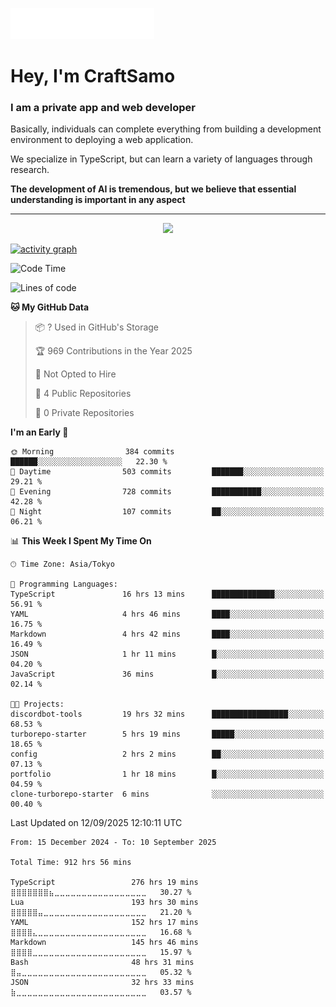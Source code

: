 <img src="images/header.svg"></img>

# Hey, I'm CraftSamo

### I am a private app and web developer

Basically, individuals can complete everything from building a development
environment to deploying a web application.

We specialize in TypeScript, but can learn a variety of languages through
research.

**The development of AI is tremendous, but we believe that essential
understanding is important in any aspect**

---

<p align="center">
  <img alig src="https://github-profile-trophy.vercel.app/?username=craftsamo&theme=onedark&column=-1" />
</p>

[![activity graph](https://github-readme-activity-graph.vercel.app/graph?username=craftsamo&theme=github-dark-dimmed&custom_title=Guilyx%20Activity%20Graph&hide_border=true)](https://github.com/ashutosh00710/github-readme-activity-graph)

<!--START_SECTION:waka-->
![Code Time](http://img.shields.io/badge/Code%20Time-912%20hrs%2056%20mins-blue)

![Lines of code](https://img.shields.io/badge/From%20Hello%20World%20I%27ve%20Written-571.3%20thousand%20lines%20of%20code-blue)

**🐱 My GitHub Data** 

> 📦 ? Used in GitHub's Storage 
 > 
> 🏆 969 Contributions in the Year 2025
 > 
> 🚫 Not Opted to Hire
 > 
> 📜 4 Public Repositories 
 > 
> 🔑 0 Private Repositories 
 > 
**I'm an Early 🐤** 

```text
🌞 Morning                384 commits         ██████░░░░░░░░░░░░░░░░░░░   22.30 % 
🌆 Daytime                503 commits         ███████░░░░░░░░░░░░░░░░░░   29.21 % 
🌃 Evening                728 commits         ███████████░░░░░░░░░░░░░░   42.28 % 
🌙 Night                  107 commits         ██░░░░░░░░░░░░░░░░░░░░░░░   06.21 % 
```


📊 **This Week I Spent My Time On** 

```text
🕑︎ Time Zone: Asia/Tokyo

💬 Programming Languages: 
TypeScript               16 hrs 13 mins      ██████████████░░░░░░░░░░░   56.91 % 
YAML                     4 hrs 46 mins       ████░░░░░░░░░░░░░░░░░░░░░   16.75 % 
Markdown                 4 hrs 42 mins       ████░░░░░░░░░░░░░░░░░░░░░   16.49 % 
JSON                     1 hr 11 mins        █░░░░░░░░░░░░░░░░░░░░░░░░   04.20 % 
JavaScript               36 mins             █░░░░░░░░░░░░░░░░░░░░░░░░   02.14 % 

🐱‍💻 Projects: 
discordbot-tools         19 hrs 32 mins      █████████████████░░░░░░░░   68.53 % 
turborepo-starter        5 hrs 19 mins       █████░░░░░░░░░░░░░░░░░░░░   18.65 % 
config                   2 hrs 2 mins        ██░░░░░░░░░░░░░░░░░░░░░░░   07.13 % 
portfolio                1 hr 18 mins        █░░░░░░░░░░░░░░░░░░░░░░░░   04.59 % 
clone-turborepo-starter  6 mins              ░░░░░░░░░░░░░░░░░░░░░░░░░   00.40 % 
```


 Last Updated on 12/09/2025 12:10:11 UTC
<!--END_SECTION:waka-->

<!--START_SECTION:waka-simple-->

```text
From: 15 December 2024 - To: 10 September 2025

Total Time: 912 hrs 56 mins

TypeScript                 276 hrs 19 mins ⣿⣿⣿⣿⣿⣿⣿⣦⣀⣀⣀⣀⣀⣀⣀⣀⣀⣀⣀⣀⣀⣀⣀⣀⣀   30.27 %
Lua                        193 hrs 30 mins ⣿⣿⣿⣿⣿⣤⣀⣀⣀⣀⣀⣀⣀⣀⣀⣀⣀⣀⣀⣀⣀⣀⣀⣀⣀   21.20 %
YAML                       152 hrs 17 mins ⣿⣿⣿⣿⣄⣀⣀⣀⣀⣀⣀⣀⣀⣀⣀⣀⣀⣀⣀⣀⣀⣀⣀⣀⣀   16.68 %
Markdown                   145 hrs 46 mins ⣿⣿⣿⣿⣀⣀⣀⣀⣀⣀⣀⣀⣀⣀⣀⣀⣀⣀⣀⣀⣀⣀⣀⣀⣀   15.97 %
Bash                       48 hrs 31 mins  ⣿⣤⣀⣀⣀⣀⣀⣀⣀⣀⣀⣀⣀⣀⣀⣀⣀⣀⣀⣀⣀⣀⣀⣀⣀   05.32 %
JSON                       32 hrs 33 mins  ⣷⣀⣀⣀⣀⣀⣀⣀⣀⣀⣀⣀⣀⣀⣀⣀⣀⣀⣀⣀⣀⣀⣀⣀⣀   03.57 %
```

<!--END_SECTION:waka-simple-->
